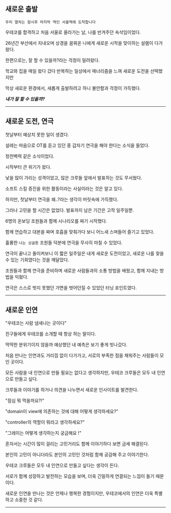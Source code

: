 ## 새로운 출발

`우리 열차는 잠시후 마지막 역인 서울역에 도착합니다`

우테코를 합격하고 처음 서울로 올라가는 날, 나를 반겨주던 속삭임이었다.

26년간 부산에서 지내오며 상경을 꿈꿔온 나에게 새로운 시작을 맞이하는 설렘이 다가왔다.

한편으로는, 잘 할 수 있을까?라는 걱정이 밀려왔다.

학교와 집을 매일 왔다 갔다 반복하는 일상에서 매너리즘을 느껴 새로운 도전을 선택했지만

막상 새로운 환경에서, 새롭게 출발하려고 하니 불안함과 걱정이 가득했다.

***내가 잘 할 수 있을까?***

---
## 새로운 도전, 연극

첫날부터 예상치 못한 일이 생겼다.

설레는 마음으로 OT를 듣고 있던 중 갑자기 연극을 해야 한다는 소식을 들었다.

청천벽력 같은 소식이었다.

시작부터 큰 위기가 왔다.

낯을 많이 가리는 성격이었고, 많은 크루들 앞에서 발표하는 것도 무서웠다.

소프트 스킬 증진을 위한 활동이라는 사실이라는 것은 알고 있다.

하지만, 첫날부터 연극을 왜..?라는 생각이 머릿속에 가득했다.

그러나 고민을 할 시간은 없었다. 발표까지 남은 기간은 고작 일주일뿐.

6명의 온보딩 조원들과 함께 시나리오를 짜기 시작했다.

함께 연습하고 대본을 짜며 호흡을 맞춰가다 보니 어느새 스며들어 즐기고 있었다.

훌륭한 `나는 싱글톤` 조원들 덕분에 연극을 무사히 마칠 수 있었다.

연극이 끝나고 돌이켜보니 이 짧은 일주일은 내게 새로운 도전이었고, 새로운 나를 찾을 수 있는 기회였다는 것을 깨달았다.

조원들과 함께 연극을 준비하며 새로운 사람들과의 소통 방법을 배웠고, 함께 지내는 방법을 익혔다.

연극은 스스로 벗지 못했던 가면을 벗어던질 수 있었던 터닝 포인트였다.

---

## 새로운 인연

"우테코는 사람 냄새나는 곳이다"

친구들에게 우테코를 소개할 때 항상 하는 말이다.

딱딱한 분위기이지 않을까 예상했던 내 예측은 보기 좋게 빗나갔다.

처음 만나는 인연과도 거리낌 없이 다가가고, 서로의 부족한 점을 채워주는 사람들이 모인 곳이다.

모든 사람을 내 인연으로 만들 필요는 없다고 생각하지만, 우테코 크루들은 모두 내 인연으로 만들고 싶다.

크루들과 이야기를 하거나 의견을 나누면서 새로운 인사이트를 발견한다.

"점심 뭐 먹을까요?!"

"domain이 view에 의존하는 것에 대해 어떻게 생각하세요?"

"controller의 역할이 뭐라고 생각하세요?"

"그레이는 어떻게 생각하는지 궁금해요 !"

혼자서는 시간이 많이 걸리는 고민거리도 함께 이야기하다 보면 금세 해결된다.

본인의 고민이 아니더라도 본인의 고민인 것처럼 함께 공감해 주고 이야기한다.

우테코 크루들은 모두 내 인연으로 만들고 싶다는 생각이 든다.

서로가 함께 성장하고 발전하는 모습을 보며, 더욱 긴밀하게 연결되는 느낌이 들기 때문이다.

새로운 인연을 만나는 것은 언제나 행복한 경험이지만, 우테코에서의 인연은 더욱 특별하고 소중한 것 같다.

---









